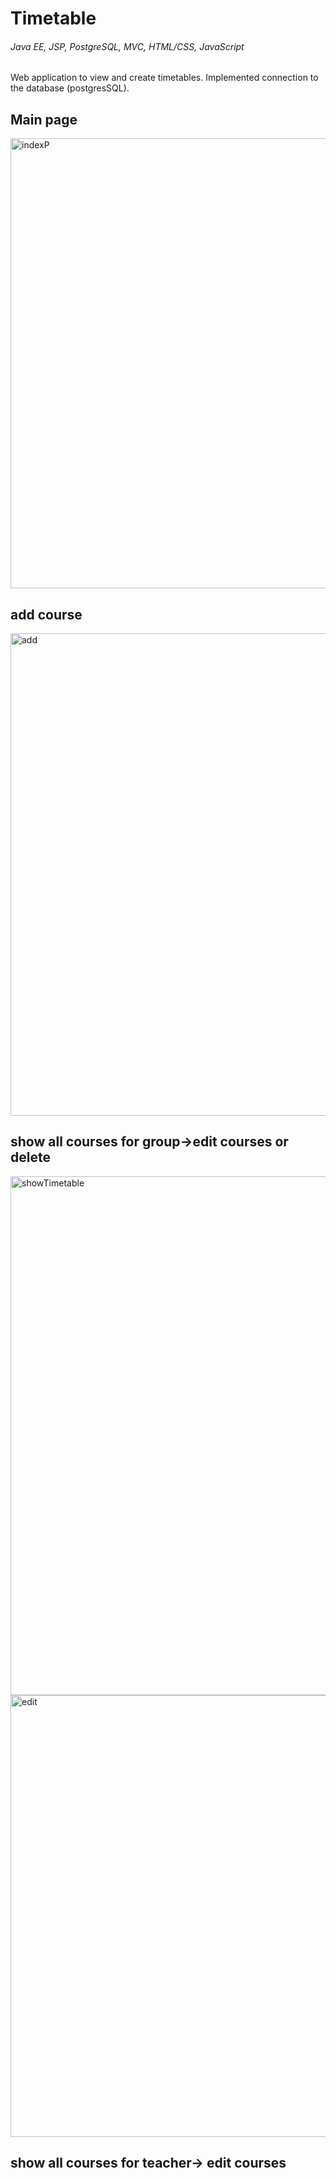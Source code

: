 # Timetable
######  Java EE, JSP, PostgreSQL, MVC, HTML/CSS, JavaScript
Web application to view and create timetables. 
Implemented connection to the database (postgresSQL).
## Main page
<img width="720" alt="indexP" src="https://user-images.githubusercontent.com/22415059/68845706-1c882180-06cc-11ea-9c4a-031c3f1e9430.PNG">

## add course
<img width="772" alt="add" src="https://user-images.githubusercontent.com/22415059/68312686-b855d400-00b3-11ea-888f-b5a3748b5409.PNG">

## show all courses for group->edit courses or delete
<img width="830" alt="showTimetable" src="https://user-images.githubusercontent.com/22415059/68845655-0a0de800-06cc-11ea-9167-a88de386220f.PNG">

<img width="707" alt="edit" src="https://user-images.githubusercontent.com/22415059/68845559-e5b20b80-06cb-11ea-8d0d-10704f1863b4.PNG">

## show all courses for teacher-> edit courses



